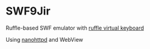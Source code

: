 # SWF9Jir
Ruffle-based SWF emulator with [ruffle virtual keyboard](https://github.com/ed253/ruffle-virtual-keyboard/)

Using [nanohttpd](https://github.com/NanoHttpd/nanohttpd) and WebView
